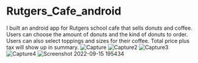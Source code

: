 # Rutgers_Cafe_android
I built an android app for Rutgers school cafe that sells donuts and coffee. 
Users can choose the amount of donuts and the kind of donuts to order.
Users can also select toppings and sizes for their coffee. 
Total price plus tax will show up in summary.
![Capture](https://user-images.githubusercontent.com/32025682/190529750-65580fbe-6603-4a3b-87c8-7e68abce1532.PNG)
![Capture2](https://user-images.githubusercontent.com/32025682/190529754-1243923e-2486-41f5-bea1-ac34abdfbd80.PNG)
![Capture3](https://user-images.githubusercontent.com/32025682/190529755-3ddc3ac5-b5b7-48f5-ad6e-e266d1beea56.PNG)
![Capture4](https://user-images.githubusercontent.com/32025682/190529758-de920b6f-4d3c-4f5f-b9bc-fa42b7abb7f7.PNG)
![Screenshot 2022-09-15 195434](https://user-images.githubusercontent.com/32025682/190529759-7d593cca-83ea-4db8-a74e-477944c8fb8c.png)
